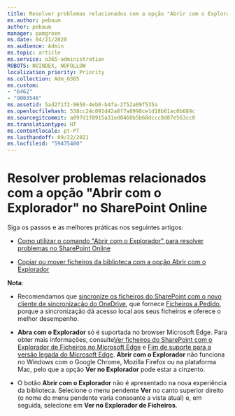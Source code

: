 ```yaml
---
title: Resolver problemas relacionados com a opção "Abrir com o Explorador" no SharePoint Online
ms.author: pebaum
author: pebaum
manager: pamgreen
ms.date: 04/21/2020
ms.audience: Admin
ms.topic: article
ms.service: o365-administration
ROBOTS: NOINDEX, NOFOLLOW
localization_priority: Priority
ms.collection: Adm_O365
ms.custom:
- "6462"
- "9003546"
ms.assetid: 5ad2f1f2-9650-4eb0-b4fa-2f52a09f535a
ms.openlocfilehash: 538cc24c091d42a8f7a8998ce1d18b61ac0b689c
ms.sourcegitcommit: a097d1f8915a31ed8460b5b68dccc8d87e563cc0
ms.translationtype: HT
ms.contentlocale: pt-PT
ms.lasthandoff: 09/22/2021
ms.locfileid: "59475480"
---
```

# <a name="troubleshoot-open-with-explorer-issues-in-sharepoint-online"></a>Resolver problemas relacionados com a opção "Abrir com o Explorador" no SharePoint Online

Siga os passos e as melhores práticas nos seguintes artigos:

- [Como utilizar o comando "Abrir com o Explorador" para resolver problemas no SharePoint Online](https://docs.microsoft.com/sharepoint/troubleshoot/lists-and-libraries/troubleshoot-issues-using-open-with-explorer)

- [Copiar ou mover ficheiros da biblioteca com a opção Abrir com o Explorador](https://support.microsoft.com/office/copy-or-move-library-files-by-using-open-with-explorer-aaee7bfb-e2a1-42ee-8fc0-bcc0754f04d2?ui=en-us&rs=en-us&ad=us)

**Nota**:
- Recomendamos que [sincronize os ficheiros do SharePoint com o novo cliente de sincronização do OneDrive](https://support.microsoft.com/office/sync-sharepoint-and-teams-files-with-your-computer-6de9ede8-5b6e-4503-80b2-6190f3354a88?ui=en-us&rs=en-us&ad=us), que fornece [Ficheiros a Pedido](https://support.microsoft.com/office/save-disk-space-with-onedrive-files-on-demand-for-windows-10-0e6860d3-d9f3-4971-b321-7092438fb38e?ui=en-us&rs=en-us&ad=us), porque a sincronização dá acesso local aos seus ficheiros e oferece o melhor desempenho.

- **Abra com o Explorador** só é suportada no browser Microsoft Edge. Para obter mais informações, consulte[Ver ficheiros do SharePoint com o Explorador de Ficheiros no Microsoft Edge](https://docs.microsoft.com/SharePoint/sharepoint-view-in-edge) e [Fim de suporte para a versão legada do Microsoft Edge](https://docs.microsoft.com/lifecycle/announcements/m365-ie11-microsoft-edge-legacy). **Abrir com o Explorador** não funciona no Windows com o Google Chrome, Mozilla Firefox ou na plataforma Mac, pelo que a opção **Ver no Explorador** pode estar a cinzento.

- O botão **Abrir com o Explorador** não é apresentado na nova experiência da biblioteca. Selecione o menu pendente **Ver** no canto superior direito (o nome do menu pendente varia consoante a vista atual) e, em seguida, selecione em **Ver no Explorador de Ficheiros**.


